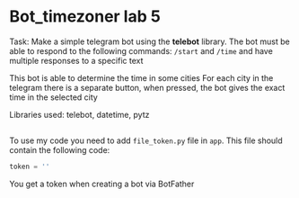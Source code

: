 # Bot_timezoner lab 5
Task: Make a simple telegram bot using the **telebot** library.
The bot must be able to respond to the following commands: `/start` and `/time` and have multiple responses to a specific text

This bot is able to determine the time in some cities
For each city in the telegram there is a separate button, when pressed, the bot gives the exact time in the selected city

Libraries used: telebot, datetime, pytz

##
To use my code you need to add `file_token.py` file in `app`. This file should contain the following code:
```python
token = ''
```
You get a token when creating a bot via BotFather
